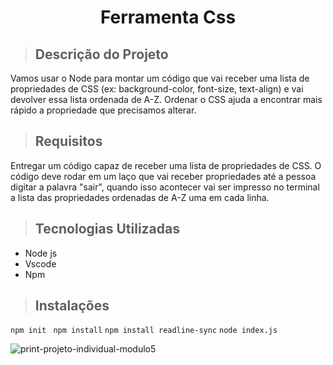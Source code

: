 <h1 align="center"> Ferramenta Css </h1>

> ## Descrição do Projeto
Vamos usar o Node para montar um código que vai receber uma lista de
propriedades de CSS (ex: background-color, font-size, text-align) e vai devolver
essa lista ordenada de A-Z. Ordenar o CSS ajuda a encontrar mais rápido a
propriedade que precisamos alterar.

> ## Requisitos 
Entregar um código capaz de receber uma lista de
propriedades de CSS. 
O código deve rodar em um laço que vai receber propriedades até a pessoa digitar a palavra "sair", quando isso acontecer vai ser impresso no terminal a lista das propriedades ordenadas de A-Z uma em cada linha.


> ## Tecnologias Utilizadas
 - Node js
 - Vscode
 - Npm
  
> ## Instalações
`npm init `
`npm install`
`npm install readline-sync`
`node index.js`
 

![print-projeto-individual-modulo5](https://user-images.githubusercontent.com/115434062/227525348-43f38bc8-f432-4e54-8334-d79eb57cdb3d.png)


